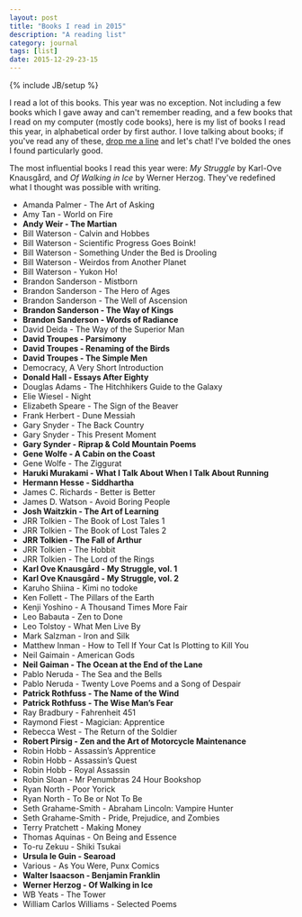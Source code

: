 ```yaml
---
layout: post
title: "Books I read in 2015"
description: "A reading list"
category: journal
tags: [list]
date: 2015-12-29-23-15
---
```

{% include JB/setup %}

I read a lot of this books. This year was no exception. Not including a few books which I gave away and can't remember reading, and a few books that I read on my computer (mostly code books), here is my list of books I read this year, in alphabetical order by first author. I love talking about books; if you've read any of these, [drop me a line](mailto:richard@burntfen.com) and let's chat! I've bolded the ones I found particularly good.

The most influential books I read this year were: _My Struggle_ by Karl-Ove Knausgård, and _Of Walking in Ice_ by Werner Herzog. They've redefined what I thought was possible with writing.

 - Amanda Palmer - The Art of Asking
 - Amy Tan - World on Fire
 - **Andy Weir - The Martian**
 - Bill Waterson - Calvin and Hobbes
 - Bill Waterson - Scientific Progress Goes Boink!
 - Bill Waterson - Something Under the Bed is Drooling
 - Bill Waterson - Weirdos from Another Planet
 - Bill Waterson - Yukon Ho!
 - Brandon Sanderson - Mistborn
 - Brandon Sanderson - The Hero of Ages
 - Brandon Sanderson - The Well of Ascension
 - **Brandon Sanderson - The Way of Kings**
 - **Brandon Sanderson - Words of Radiance**
 - David Deida - The Way of the Superior Man
 - **David Troupes - Parsimony**
 - **David Troupes - Renaming of the Birds**
 - **David Troupes - The Simple Men**
 - Democracy, A Very Short Introduction
 - **Donald Hall - Essays After Eighty**
 - Douglas Adams - The Hitchhikers Guide to the Galaxy
 - Elie Wiesel - Night
 - Elizabeth Speare - The Sign of the Beaver
 - Frank Herbert - Dune Messiah
 - Gary Snyder - The Back Country
 - Gary Snyder - This Present Moment
 - **Gary Synder - Riprap & Cold Mountain Poems**
 - **Gene Wolfe - A Cabin on the Coast**
 - Gene Wolfe - The Ziggurat
 - **Haruki Murakami - What I Talk About When I Talk About Running**
 - **Hermann Hesse - Siddhartha**
 - James C. Richards - Better is Better
 - James D. Watson - Avoid Boring People
 - **Josh Waitzkin - The Art of Learning**
 - JRR Tolkien - The Book of Lost Tales 1
 - JRR Tolkien - The Book of Lost Tales 2
 - **JRR Tolkien - The Fall of Arthur**
 - JRR Tolkien - The Hobbit
 - JRR Tolkien - The Lord of the Rings
 - **Karl Ove Knausgård - My Struggle, vol. 1**
 - **Karl Ove Knausgård - My Struggle, vol. 2**
 - Karuho Shiina - Kimi no todoke
 - Ken Follett - The Pillars of the Earth
 - Kenji Yoshino - A Thousand Times More Fair
 - Leo Babauta - Zen to Done
 - Leo Tolstoy - What Men Live By
 - Mark Salzman - Iron and Silk
 - Matthew Inman - How to Tell If Your Cat Is Plotting to Kill You
 - Neil Gaimain - American Gods
 - **Neil Gaiman - The Ocean at the End of the Lane**
 - Pablo Neruda - The Sea and the Bells
 - Pablo Neruda - Twenty Love Poems and a Song of Despair
 - **Patrick Rothfuss - The Name of the Wind**
 - **Patrick Rothfuss - The Wise Man’s Fear**
 - Ray Bradbury - Fahrenheit 451
 - Raymond Fiest - Magician: Apprentice
 - Rebecca West - The Return of the Soldier
 - **Robert Pirsig - Zen and the Art of Motorcycle Maintenance**
 - Robin Hobb - Assassin’s Apprentice
 - Robin Hobb - Assassin’s Quest
 - Robin Hobb - Royal Assassin
 - Robin Sloan - Mr Penumbras 24 Hour Bookshop
 - Ryan North - Poor Yorick
 - Ryan North - To Be or Not To Be
 - Seth Grahame-Smith - Abraham Lincoln: Vampire Hunter
 - Seth Grahame-Smith - Pride, Prejudice, and Zombies
 - Terry Pratchett - Making Money
 - Thomas Aquinas - On Being and Essence
 - To-ru Zekuu - Shiki Tsukai
 - **Ursula le Guin - Searoad**
 - Various - As You Were, Punx Comics
 - **Walter Isaacson - Benjamin Franklin**
 - **Werner Herzog - Of Walking in Ice**
 - WB Yeats - The Tower
 - William Carlos Williams - Selected Poems
